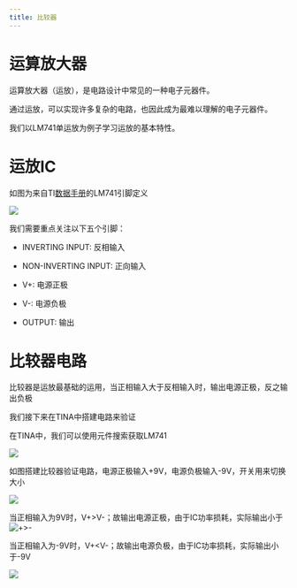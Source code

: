 ```yaml
---
title: 比较器
---
```


# 运算放大器

运算放大器（运放），是电路设计中常见的一种电子元器件。

通过运放，可以实现许多复杂的电路，也因此成为最难以理解的电子元器件。

我们以LM741单运放为例子学习运放的基本特性。

# 运放IC

如图为来自TI[数据手册](https://www.ti.com.cn/product/cn/LM741)的LM741引脚定义

![](/opa/0/Snipaste_2021-04-12_15-58-27.png)

我们需要重点关注以下五个引脚：

- INVERTING INPUT: 反相输入

- NON-INVERTING INPUT: 正向输入

- V+: 电源正极
- V-: 电源负极
- OUTPUT: 输出

# 比较器电路

比较器是运放最基础的运用，当正相输入大于反相输入时，输出电源正极，反之输出负极

我们接下来在TINA中搭建电路来验证

在TINA中，我们可以使用元件搜索获取LM741

![](/opa/0/Snipaste_2021-04-12_16-07-10.png)

如图搭建比较器验证电路，电源正极输入+9V，电源负极输入-9V，开关用来切换大小

![](/opa/0/Snipaste_2021-04-12_16-49-04.png)

当正相输入为9V时，V+>V-；故输出电源正极，由于IC功率损耗，实际输出小于![+>-](/opa/0/Snipaste_2021-04-12_16-43-00.png)

当正相输入为-9V时，V+<V-；故输出电源负极，由于IC功率损耗，实际输出小于-9V

![](/opa/0/Snipaste_2021-04-12_16-48-01.png)

